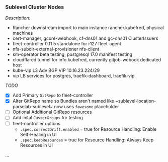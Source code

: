 ### Sublevel Cluster Nodes
 
_Description:_
 * Rancher downstream import to main instance rancher.kubefred, physical machines
 * cert-manager, gcore-webhook, cf-dns01 and gc-dns01 ClusterIssuers 
 * fleet-controller 0.11.5 standalone for r127 fleet-agent
 * nfs-subdir-external-provisioner nfs-client 
 * sm-operator beta testing, postgresql 17.0 manifest testing
 * cloudflared tunnel for info.kubefred, currently gitjob-webook dedicated host
 * kube-vip L3 Adv BGP VIP 10.16.23.224/29
 * vip LB services for postgres, traefik-dashboard, traefik-vip

_TODO_
- [x] Add Primary `GitRepo` to fleet-controller
- [x] Alter GitRepo name so Bundles aren't named like ~sublevel-location-parselab-sublevel~ now uses `fawesome` placeholder
- [ ] Optional Additional GitRepo resources
- [ ] Add inital `CusterGroups` for testing
- [ ] fleet-controller options 
   * `.spec.correctDrift.enabled` = true for Resource Handling: Enable Self-Healing in UI 
   * `.spec.keepResources` = true for Resource Handling: Always Keep Resources in UI

...
